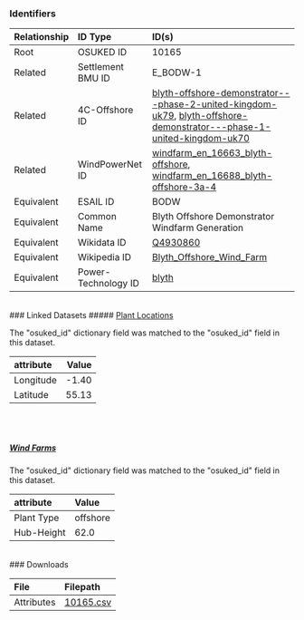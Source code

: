 ### Identifiers

| Relationship   | ID Type             | ID(s)                                                                                                                                                                                                                                                                                                                                                            |
|:---------------|:--------------------|:-----------------------------------------------------------------------------------------------------------------------------------------------------------------------------------------------------------------------------------------------------------------------------------------------------------------------------------------------------------------|
| Root           | OSUKED ID           | 10165                                                                                                                                                                                                                                                                                                                                                            |
| Related        | Settlement BMU ID   | E_BODW-1                                                                                                                                                                                                                                                                                                                                                         |
| Related        | 4C-Offshore ID      | [blyth-offshore-demonstrator---phase-2-united-kingdom-uk79](https://www.4coffshore.com/windfarms/united-kingdom/blyth-offshore-demonstrator---phase-2-united-kingdom-uk79.html), [blyth-offshore-demonstrator---phase-1-united-kingdom-uk70](https://www.4coffshore.com/windfarms/united-kingdom/blyth-offshore-demonstrator---phase-1-united-kingdom-uk70.html) |
| Related        | WindPowerNet ID     | [windfarm_en_16663_blyth-offshore](https://www.thewindpower.net/windfarm_en_16663_blyth-offshore.php), [windfarm_en_16688_blyth-offshore-3a-4](https://www.thewindpower.net/windfarm_en_16688_blyth-offshore-3a-4.php)                                                                                                                                           |
| Equivalent     | ESAIL ID            | BODW                                                                                                                                                                                                                                                                                                                                                             |
| Equivalent     | Common Name         | Blyth Offshore Demonstrator Windfarm Generation                                                                                                                                                                                                                                                                                                                  |
| Equivalent     | Wikidata ID         | [Q4930860](https://www.wikidata.org/wiki/Q4930860)                                                                                                                                                                                                                                                                                                               |
| Equivalent     | Wikipedia ID        | [Blyth_Offshore_Wind_Farm](https://en.wikipedia.org/wiki/Blyth_Offshore_Wind_Farm)                                                                                                                                                                                                                                                                               |
| Equivalent     | Power-Technology ID | [blyth](https://www.power-technology.com/projects/blyth)                                                                                                                                                                                                                                                                                                         |

<br>
### Linked Datasets
##### <a href="https://raw.githubusercontent.com/OSUKED/Dictionary-Datasets/main/datasets/plant-locations/datapackage.json">Plant Locations</a>



The "osuked_id" dictionary field was matched to the "osuked_id" field in this dataset.

| attribute   |   Value |
|:------------|--------:|
| Longitude   |   -1.40 |
| Latitude    |   55.13 |

<br><br>
##### <a href="https://raw.githubusercontent.com/OSUKED/Dictionary-Datasets/main/datasets/wind-farms/datapackage.json">Wind Farms</a>



The "osuked_id" dictionary field was matched to the "osuked_id" field in this dataset.

| attribute   | Value    |
|:------------|:---------|
| Plant Type  | offshore |
| Hub-Height  | 62.0     |


<br>
### Downloads


| File       | Filepath                                                                              |
|:-----------|:--------------------------------------------------------------------------------------|
| Attributes | [10165.csv](https://osuked.github.io/Power-Station-Dictionary/object_attrs/10165.csv) |
